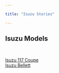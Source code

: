 ```yaml
---

title: "Isuzu Stories"

---
```




<h2>Isuzu Models</h2>



<ul style="list-style-type: none; padding-left: 0;">

&nbsp; <li><a href="/isuzu/117-coupe/">Isuzu 117 Coupe</a></li><li><a href="/isuzu/bellett/">Isuzu Bellett</a></li>

</ul>